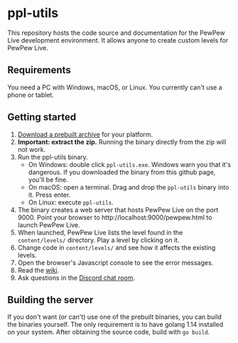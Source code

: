 # ppl-utils

This repository hosts the code source and documentation for the PewPew Live
development environment.
It allows anyone to create custom levels for PewPew Live.

## Requirements

You need a PC with Windows, macOS, or Linux. You currently can't use a phone or tablet.

## Getting started

1. [Download a prebuilt archive] for your platform.
1. **Important: extract the zip.** Running the binary directly from the zip will not work.
1. Run the ppl-utils binary.
    * On Windows: double click `ppl-utils.exe`. Windows warn you that it's dangerous. If you downloaded the binary from this github page, you'll be fine.
    * On macOS: open a terminal. Drag and drop the `ppl-utils` binary into it. Press enter.
    * On Linux: execute `ppl-utils`.
1. The binary creates a web server that hosts PewPew Live on the port 9000. Point your browser to
  http://localhost:9000/pewpew.html to launch PewPew Live.
1. When launched, PewPew Live lists the level found in the `content/levels/` directory.
  Play a level by clicking on it.
1. Change code in `content/levels/` and see how it affects the existing levels.
1. Open the browser's Javascript console to see the error messages.
1. Read the [wiki].
1. Ask questions in the [Discord chat room].

## Building the server

If you don't want (or can't) use one of the prebuilt binaries, you can build the binaries yourself.
The only requirement is to have golang 1.14 installed on your system.
After obtaining the source code, build with `go build`.

[Download a prebuilt archive]: https://github.com/jyaif/ppl-utils/tags
[wiki]: https://github.com/jyaif/ppl-utils/wiki
[Discord chat room]: https://discord.gg/YvGd2pF
